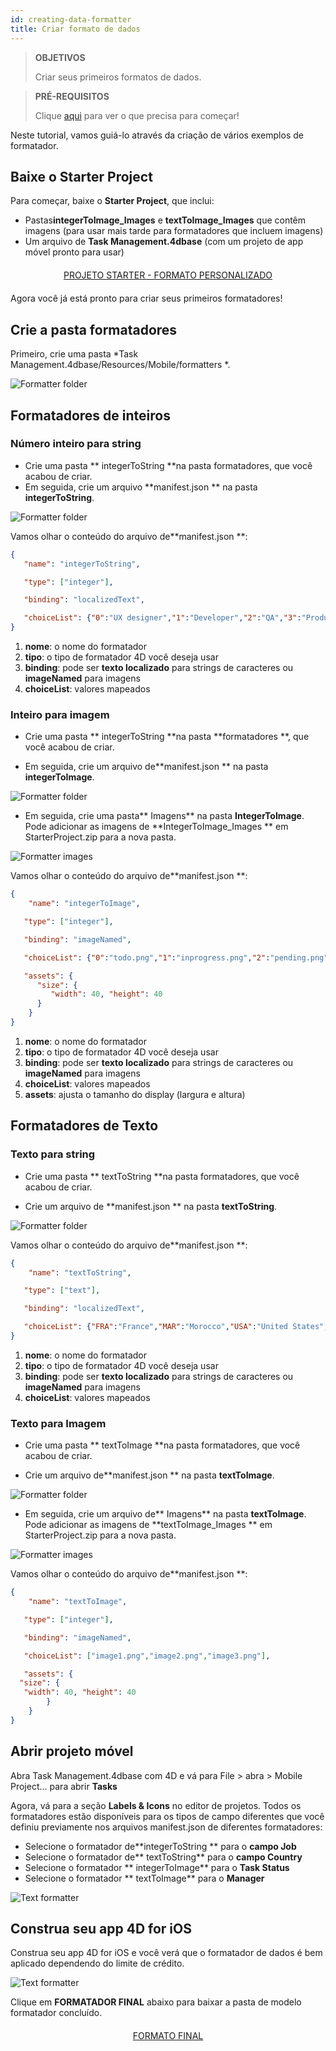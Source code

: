```yaml
---
id: creating-data-formatter
title: Criar formato de dados
---
```


> **OBJETIVOS**
> 
> Criar seus primeiros formatos de dados.

> **PRÉ-REQUISITOS**
> 
> Clique [aqui](prerequisites.html) para ver o que precisa para começar!

Neste tutorial, vamos guiá-lo através da criação de vários exemplos de formatador.

## Baixe o Starter Project

Para começar, baixe o **Starter Project**, que inclui:

* Pastas**integerToImage_Images** e **textToImage_Images** que contêm imagens (para usar mais tarde para formatadores que incluem imagens)
* Um arquivo de **Task Management.4dbase** (com um projeto de app móvel pronto para usar)

<div markdown="1" style="text-align: center; margin-top: 20px; margin-bottom: 20px">
<a class="button"
href="https://github.com/4d-for-ios/tutorial-CustomDataFormatter/archive/66d7eea49bc3353f73dbf784ee06283b3a332d0b.zip">PROJETO STARTER - FORMATO PERSONALIZADO</a>
</div>

Agora você já está pronto para criar seus primeiros formatadores!

## Crie a pasta formatadores

Primeiro, crie uma pasta *Task Management.4dbase/Resources/Mobile/formatters *.

![Formatter folder](assets/en/custom-formatter/formatter-folder.png)

## Formatadores de inteiros

### Número inteiro para string

* Crie uma pasta ** integerToString **na pasta formatadores, que você acabou de criar.
* Em seguida, crie um arquivo **manifest.json ** na pasta **integerToString**.

![Formatter folder](assets/en/custom-formatter/formatter-folder-integertostring.png)

Vamos olhar o conteúdo do arquivo de**manifest.json **:

```json
{
   "name": "integerToString",

   "type": ["integer"],

   "binding": "localizedText",

   "choiceList": {"0":"UX designer","1":"Developer","2":"QA","3":"Product Owner"}
}
```

1. **nome**: o nome do formatador
2. **tipo**: o tipo de formatador 4D você deseja usar
3. **binding**: pode ser **texto localizado** para strings de caracteres ou **imageNamed** para imagens
4. **choiceList**: valores mapeados

### Inteiro para imagem

* Crie uma pasta ** integerToString **na pasta  **formatadores **, que você acabou de criar.

* Em seguida, crie um arquivo de**manifest.json ** na pasta **integerToImage**.

![Formatter folder](assets/en/custom-formatter/formatter-folder-integertoimage.png)

* Em seguida, crie uma pasta** Imagens** na pasta **IntegerToImage**. Pode adicionar as imagens de **IntegerToImage_Images ** em StarterProject.zip para a nova pasta.

![Formatter images](assets/en/custom-formatter/formatter-images-integertoimage.png)

Vamos olhar o conteúdo do arquivo de**manifest.json **:


```json
{
    "name": "integerToImage",

   "type": ["integer"],

   "binding": "imageNamed",

   "choiceList": {"0":"todo.png","1":"inprogress.png","2":"pending.png","3":"done.png"},

   "assets": {
      "size": {
         "width": 40, "height": 40
      }
    }
}
```
1. **nome**: o nome do formatador
2. **tipo**: o tipo de formatador 4D você deseja usar
3. **binding**: pode ser **texto localizado** para strings de caracteres ou **imageNamed** para imagens
4. **choiceList**: valores mapeados
5. **assets**: ajusta o tamanho do display (largura e altura)

## Formatadores de Texto

### Texto para string

* Crie uma pasta ** textToString **na pasta formatadores, que você acabou de criar.

* Crie um arquivo de **manifest.json ** na pasta **textToString**.

![Formatter folder](assets/en/custom-formatter/formatter-folder-texttostring.png)

Vamos olhar o conteúdo do arquivo de**manifest.json **:

```json
{
    "name": "textToString",

   "type": ["text"],

   "binding": "localizedText",

   "choiceList": {"FRA":"France","MAR":"Morocco","USA":"United States","AUS":"Australia"}
}
```

1. **nome**: o nome do formatador
2. **tipo**: o tipo de formatador 4D você deseja usar
3. **binding**: pode ser **texto localizado** para strings de caracteres ou **imageNamed** para imagens
4. **choiceList**: valores mapeados

### Texto para Imagem

* Crie uma pasta ** textToImage **na pasta formatadores, que você acabou de criar.

* Crie um arquivo de**manifest.json ** na pasta **textToImage**.

![Formatter folder](assets/en/custom-formatter/formatter-folder-textToImage.png)

* Em seguida, crie um arquivo de** Imagens** na pasta **textToImage**. Pode adicionar as imagens de **textToImage_Images ** em StarterProject.zip para a nova pasta.

![Formatter images](assets/en/custom-formatter/formatter-images-textToImage.png)

Vamos olhar o conteúdo do arquivo de**manifest.json **:

```json
{
    "name": "textToImage",

   "type": ["integer"],

   "binding": "imageNamed",

   "choiceList": ["image1.png","image2.png","image3.png"],

   "assets": {
  "size": {
   "width": 40, "height": 40
        }
    }
}

```

## Abrir projeto móvel

Abra Task Management.4dbase com 4D e vá para File > abra > Mobile Project... para abrir **Tasks**

Agora, vá para a seção **Labels & Icons** no editor de projetos. Todos os formatadores estão disponíveis para os tipos de campo diferentes que você definiu previamente nos arquivos manifest.json de diferentes  formatadores:

* Selecione o formatador de**integerToString ** para o **campo Job**
* Selecione o formatador de** textToString** para o **campo Country**
* Selecione o formatador ** integerToImage** para o **Task Status**
* Selecione o formatador ** textToImage** para o **Manager**

![Text formatter](assets/en/custom-formatter/formatters-icons-&-labels.png)

## Construa seu app 4D for iOS

Construa seu app 4D for iOS e você verá que o formatador de dados é bem aplicado dependendo do limite de crédito.

![Text formatter](assets/en/custom-formatter/formatters-final-result.png)

Clique em **FORMATADOR FINAL** abaixo para baixar a pasta de modelo formatador concluído.

<div markdown="1" style="text-align: center; margin-top: 20px">

<a class="button"
href="https://github.com/4d-for-ios/tutorial-CustomDataFormatter/releases/latest/download/tutorial-CustomDataFormatter.zip">FORMATO FINAL</a>
</div>
